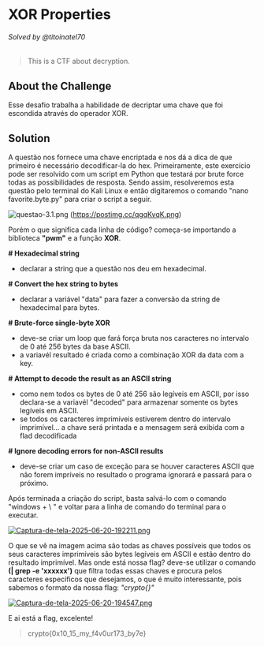 # XOR Properties
###### Solved by @titoinatel70
> This is a CTF about decryption.
## About the Challenge
Esse desafio trabalha a habilidade de decriptar uma chave que foi escondida através do operador XOR.
## Solution

A questão nos fornece uma chave encriptada e nos dá a dica de que primeiro é necessário decodificar-la do hex. Primeiramente, este exercício pode ser resolvido com um script em Python que testará por brute force todas as possibilidades de resposta. Sendo assim, resolveremos esta questão pelo terminal do Kali Linux e então digitaremos o comando "nano favorite.byte.py" para criar o script a seguir.

![questao-3.1.png](https://i.postimg.cc/44bQwhNy/questao-3.1.png) (https://postimg.cc/qgqKvqK.png)

Porém o que significa cada linha de código? começa-se importando a biblioteca **"pwm"** e a função **XOR**.

**# Hexadecimal string**
 * declarar a string que a questão nos deu em hexadecimal.

**# Convert the hex string to bytes**
* declarar a variável "data" para fazer a conversão da string de hexadecimal para bytes.

**# Brute-force single-byte XOR**
* deve-se criar um loop que fará força bruta nos caracteres no intervalo de 0 até 256 bytes da base ASCII.
* a variavél resultado é criada como a combinação XOR da data com a key.

**# Attempt to decode the result as an ASCII string**
* como nem todos os bytes de 0 até 256 são legíveis em ASCII, por isso declara-se a variavél "decoded" para armazenar somente os bytes legíveis em ASCII.
* se todos os caracteres imprimíveis estiverem dentro do intervalo imprimível... a chave será printada e a mensagem será exibida com a flad decodificada

**# Ignore decoding errors for non-ASCII results**
* deve-se criar um caso de exceção para se houver caracteres ASCII que não forem impríveis no resultado o programa ignorará e passará para o próximo.

Após terminada a criação do script, basta salvá-lo com o comando "windows + \ " e voltar para a linha de comando do terminal para o executar. 

[![Captura-de-tela-2025-06-20-192211.png](https://i.postimg.cc/0js3F64n/Captura-de-tela-2025-06-20-192211.png)](https://postimg.cc/1nvJNzsV)

O que se vê na imagem acima são todas as chaves possíveis que todos os seus caracteres imprimíveis são bytes legíveis em ASCII e estão dentro do resultado imprimível. Mas onde está nossa flag? deve-se utilizar o comando **(| grep -e 'xxxxxx')** que filtra todas essas chaves e procura pelos caracteres específicos que desejamos, o que é muito interessante, pois sabemos o formato da nossa flag: _"crypto{}"_

[![Captura-de-tela-2025-06-20-194547.png](https://i.postimg.cc/PrcbqGXs/Captura-de-tela-2025-06-20-194547.png)](https://postimg.cc/2VQLHKL2)

E ai está a flag, excelente! 
> crypto{0x10_15_my_f4v0ur173_by7e}
